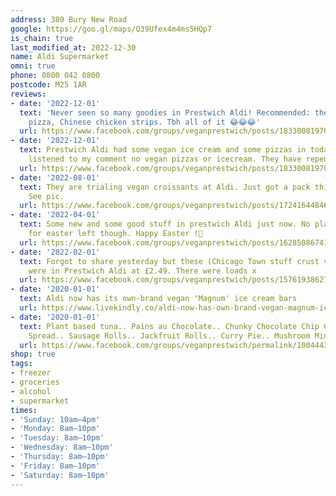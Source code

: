 ```yaml
---
address: 380 Bury New Road
google: https://goo.gl/maps/Q39Ufex4m4ms5HQp7
is_chain: true
last_modified_at: 2022-12-30
name: Aldi Supermarket
omni: true
phone: 0800 042 0800
postcode: M25 1AR
reviews:
- date: '2022-12-01'
  text: 'Never seen so many goodies in Prestwich Aldi! Recommended: the festive bakes,
    pizza, Chinese chicken strips. Tbh all of it 😂😂😂'
  url: https://www.facebook.com/groups/veganprestwich/posts/1833008197076588/
- date: '2022-12-01'
  text: Prestwich Aldi had some vegan ice cream and some pizzas in today. Must have
    listened to my comment no vegan pizzas or icecream. They have repented!!
  url: https://www.facebook.com/groups/veganprestwich/posts/1833008197076588/
- date: '2022-08-01'
  text: They are trialing vegan croissants at Aldi. Just got a pack this afternoon.
    See pic.
  url: https://www.facebook.com/groups/veganprestwich/posts/1724164484627627/
- date: '2022-04-01'
  text: Some new and some good stuff in prestwich Aldi just now. No plant menu lamb
    for easter left though. Happy Easter !🐰
  url: https://www.facebook.com/groups/veganprestwich/posts/1628508674193209/
- date: '2022-02-01'
  text: Forgot to share yesterday but these (Chicago Town stuff crust vegan pizzas)
    were in Prestwich Aldi at £2.49. There were loads x
  url: https://www.facebook.com/groups/veganprestwich/posts/1576193862758024/
- date: '2020-01-01'
  text: Aldi now has its own-brand vegan 'Magnum' ice cream bars
  url: https://www.livekindly.co/aldi-now-has-own-brand-vegan-magnum-ice-cream-bars
- date: '2020-01-01'
  text: Plant based tuna.. Pains au Chocolate.. Chunky Chocolate Chip Cookies.. Chocolate
    Spread.. Sausage Rolls.. Jackfruit Rolls.. Curry Pie.. Mushroom Mince
  url: https://www.facebook.com/groups/veganprestwich/permalink/1004443553266394/
shop: true
tags:
- freezer
- groceries
- alcohol
- supermarket
times:
- 'Sunday: 10am–4pm'
- 'Monday: 8am–10pm'
- 'Tuesday: 8am–10pm'
- 'Wednesday: 8am–10pm'
- 'Thursday: 8am–10pm'
- 'Friday: 8am–10pm'
- 'Saturday: 8am–10pm'
---
```

